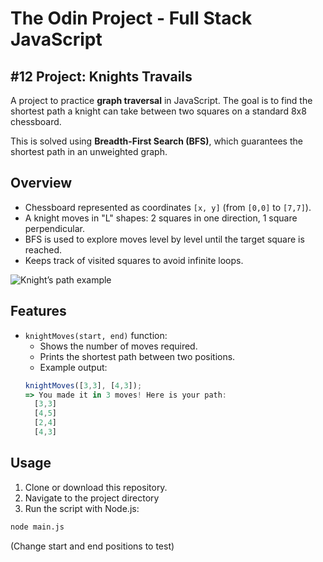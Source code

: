 # The Odin Project - Full Stack JavaScript

## #12 Project: Knights Travails

A project to practice **graph traversal** in JavaScript. The goal is to find the shortest path a knight can take between two squares on a standard 8x8 chessboard.

This is solved using **Breadth-First Search (BFS)**, which guarantees the shortest path in an unweighted graph.

## Overview

- Chessboard represented as coordinates `[x, y]` (from `[0,0]` to `[7,7]`).
- A knight moves in "L" shapes: 2 squares in one direction, 1 square perpendicular.
- BFS is used to explore moves level by level until the target square is reached.
- Keeps track of visited squares to avoid infinite loops.

![Knight’s path example](https://cdn.statically.io/gh/TheOdinProject/curriculum/284f0cdc998be7e4751e29e8458323ad5d320303/ruby_programming/computer_science/project_knights_travails/imgs/00.png)

## Features

- `knightMoves(start, end)` function:
  - Shows the number of moves required.
  - Prints the shortest path between two positions.
  - Example output:
  ```javascript
  knightMoves([3,3], [4,3]);
  => You made it in 3 moves! Here is your path:
    [3,3]
    [4,5]
    [2,4]
    [4,3]
  ```
## Usage
1. Clone or download this repository.
2. Navigate to the project directory
3. Run the script with Node.js:

```bash
node main.js
```
(Change start and end positions to test)